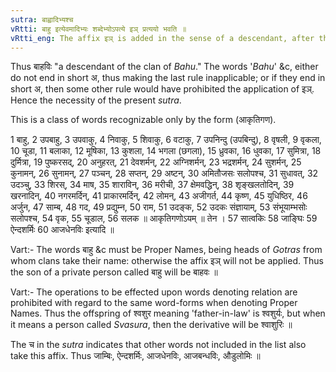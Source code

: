 ```yaml
---
sutra: बाह्वादिभ्यश्च
vRtti: बाहु इत्येवमादिभ्यः शब्देभ्योऽपत्ये इञ् प्रत्ययो भवति ॥
vRtti_eng: The affix इञ् is added in the sense of a descendant, after the words \"_Bahu_\" &c.
---
```

Thus बाहविः "a descendant of the clan of _Bahu_." The words '_Bahu_' &c, either do not end in short अ, thus making the last rule inapplicable; or if they end in short अ, then some other rule would have prohibited the application of इञ्. Hence the necessity of the present _sutra_.

This is a class of words recognizable only by the form (आकृतिगण).

1 बाहु, 2 उपबाहु, 3 उपवाकु, 4 निवाकु, 5 शिवाकु, 6 वटाकु, 7 उपनिन्दु (उपबिन्दु), 8 वृषली, 9 वृकला, 10 चूडा, 11 बलाका, 12 मूषिका, 13 कुशला, 14 भगला (छगला), 15 ध्रुवका, 16 धुवका, 17 सुमित्रा, 18 दुर्मित्रा, 19 पुष्करसद्, 20 अनुहरत्, 21 देवशर्मन्, 22 अग्निशर्मन्, 23 भद्रशर्मन्, 24 सुशर्मन्, 25 कुनामन्, 26 सुनामन्, 27 पञ्चन्, 28 सप्तन्, 29 अष्टन्, 30 अमितौजसः सलोपश्च, 31 सुधावत्, 32 उदञ्चु, 33 शिरस्, 34 माष, 35 शाराविन्, 36 मरीची, 37 क्षेमवद्धिन्, 38 शृङ्खलतोदिन्, 39 खरनादिन्, 40 नगरमर्दिन्, 41 प्राकारमर्दिन्, 42 लोमन्, 43 अजीगर्त, 44 कृष्ण, 45 युधिष्ठिर, 46 अर्जुन, 47 साम्ब, 48 गद, 49 प्रद्युम्न, 50 राम, 51 उदङ्क, 52 उदकः संज्ञायाम्, 53 संभूयाम्भसोः सलोपश्च, 54 वृक, 55 चूडाल, 56 सलक ॥ आकृतिगणोऽयम् ॥ तेन । 57 सात्वकिः 58 जाङ्घिः 59 ऐन्दशर्मिः 60 आजधेनविः इत्यादि ॥  

Vart:- The words बाहु &c must be Proper Names, being heads of _Gotras_ from whom clans take their name: otherwise the affix इञ् will not be applied. Thus the son of a private person called बाहु will be बाहवः ॥

Vart:- The operations to be effected upon words denoting relation are prohibited with regard to the same word-forms when denoting Proper Names. Thus the offspring of श्वशुर meaning 'father-in-law' is श्वशुर्यः, but when it means a person called _Svasura_, then the derivative will be श्वाशुरिः ॥

The च in the _sutra_ indicates that other words not included in the list also take this affix. Thus जाम्बिः, ऐन्दशर्मिः, आजधेनविः, आजबन्धविः, औडुलोमिः ॥
